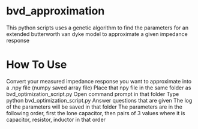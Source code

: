 # bvd_approximation
This python scripts uses a genetic algorithm to find the parameters for an extended butterworth van dyke model to approximate a given impedance response

# How To Use
Convert your measured impedance response you want to approximate into a .npy file (numpy saved array file)
Place that npy file in the same folder as  bvd_optimization_script.py
Open command prompt in that folder
Type python bvd_optimization_script.py
Answer questions that are given
The log of the parameters will be saved in that folder
The parameters are in the following order, first the lone capacitor, then pairs of 3 values where it is capacitor, resistor, inductor in that order
